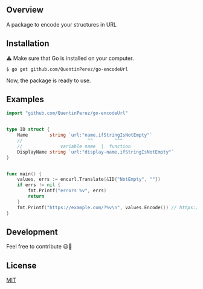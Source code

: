 ## Overview

A package to encode your structures in URL

## Installation

:warning: Make sure that Go is installed on your computer.

```shell
$ go get github.com/QuentinPerez/go-encodeUrl
```

Now, the package is ready to use.


## Examples

```go
import "github.com/QuentinPerez/go-encodeUrl"


type ID struct {
	Name        string `url:"name,ifStringIsNotEmpty"`
    //                        ^^        ^^^
    //              variable name  |  function
	DisplayName string `url:"display-name,ifStringIsNotEmpty"`
}


func main() {
	values, errs := encurl.Translate(&ID{"NotEmpty", ""})
	if errs != nil {
        fmt.Printf("errors %v", errs)
        return
	}
	fmt.Printf("https://example.com/?%v\n", values.Encode()) // https://example.com/?name=NotEmpty
}
```


## Development

Feel free to contribute :smiley::beers:

## License

[MIT](https://github.com/QuentinPerez/go-encodeUrl/blob/master/LICENSE)
